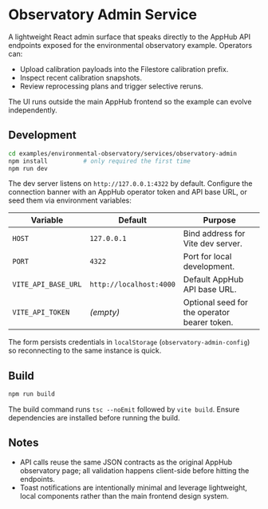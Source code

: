 # Observatory Admin Service

A lightweight React admin surface that speaks directly to the AppHub API endpoints exposed for the environmental observatory example. Operators can:

- Upload calibration payloads into the Filestore calibration prefix.
- Inspect recent calibration snapshots.
- Review reprocessing plans and trigger selective reruns.

The UI runs outside the main AppHub frontend so the example can evolve independently.

## Development

```bash
cd examples/environmental-observatory/services/observatory-admin
npm install          # only required the first time
npm run dev
```

The dev server listens on `http://127.0.0.1:4322` by default. Configure the connection banner with an AppHub operator token and API base URL, or seed them via environment variables:

| Variable | Default | Purpose |
| --- | --- | --- |
| `HOST` | `127.0.0.1` | Bind address for Vite dev server. |
| `PORT` | `4322` | Port for local development. |
| `VITE_API_BASE_URL` | `http://localhost:4000` | Default AppHub API base URL. |
| `VITE_API_TOKEN` | *(empty)* | Optional seed for the operator bearer token. |

The form persists credentials in `localStorage` (`observatory-admin-config`) so reconnecting to the same instance is quick.

## Build

```bash
npm run build
```

The build command runs `tsc --noEmit` followed by `vite build`. Ensure dependencies are installed before running the build.

## Notes
- API calls reuse the same JSON contracts as the original AppHub observatory page; all validation happens client-side before hitting the endpoints.
- Toast notifications are intentionally minimal and leverage lightweight, local components rather than the main frontend design system.

